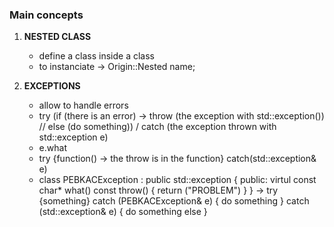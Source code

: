### Main concepts
1. **NESTED CLASS**
	- define a class inside a class
	- to instanciate -> Origin::Nested name;

2. **EXCEPTIONS**
	- allow to handle errors
	- try (if (there is an error) -> throw (the exception with std::exception()) // else (do something))  / catch (the exception thrown with std::exception e)
	- e.what
	- try {function() -> the throw is in the function} catch(std::exception& e)
	- class PEBKACException : public std::exception { public: virtul const char* what() const throw() { return ("PROBLEM") } } -> try {something} catch (PEBKACException&  e) { do something } catch (std::exception& e) { do something else }
